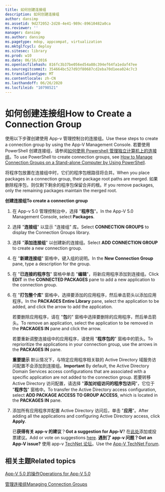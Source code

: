 ```yaml
---
title: 如何创建连接组
description: 如何创建连接组
author: dansimp
ms.assetid: 9d272052-2d28-4e41-989c-89610482a0ca
ms.reviewer: ''
manager: dansimp
ms.author: dansimp
ms.pagetype: mdop, appcompat, virtualization
ms.mktglfcycl: deploy
ms.sitesec: library
ms.prod: w10
ms.date: 06/16/2016
ms.openlocfilehash: 816fc3b37be056ed54a88c394ef64fa1edaf47ee
ms.sourcegitcommit: 354664bc527d93f80687cd2eba70d1eea024c7c3
ms.translationtype: MT
ms.contentlocale: zh-CN
ms.lasthandoff: 06/26/2020
ms.locfileid: "10798521"
---
```

# <span data-ttu-id="8ef16-103">如何创建连接组</span><span class="sxs-lookup"><span data-stu-id="8ef16-103">How to Create a Connection Group</span></span>


<span data-ttu-id="8ef16-104">使用以下步骤创建使用 App-v 管理控制台的连接组。</span><span class="sxs-lookup"><span data-stu-id="8ef16-104">Use these steps to create a connection group by using the App-V Management Console.</span></span> <span data-ttu-id="8ef16-105">若要使用 PowerShell 创建连接组，请参阅[如何使用 Powershell 管理独立计算机上的连接组](how-to-manage-connection-groups-on-a-stand-alone-computer-by-using-powershell.md)。</span><span class="sxs-lookup"><span data-stu-id="8ef16-105">To use PowerShell to create connection groups, see [How to Manage Connection Groups on a Stand-alone Computer by Using PowerShell](how-to-manage-connection-groups-on-a-stand-alone-computer-by-using-powershell.md).</span></span>

<span data-ttu-id="8ef16-106">将程序包放置在连接组中时，它们的程序包根路径将合并。</span><span class="sxs-lookup"><span data-stu-id="8ef16-106">When you place packages in a connection group, their package root paths are merged.</span></span> <span data-ttu-id="8ef16-107">如果删除程序包，则仅剩下剩余的程序包保留合并的根。</span><span class="sxs-lookup"><span data-stu-id="8ef16-107">If you remove packages, only the remaining packages maintain the merged root.</span></span>

**<span data-ttu-id="8ef16-108">创建连接组</span><span class="sxs-lookup"><span data-stu-id="8ef16-108">To create a connection group</span></span>**

1.  <span data-ttu-id="8ef16-109">在 App-v 5.0 管理控制台中，选择 "**程序包**"。</span><span class="sxs-lookup"><span data-stu-id="8ef16-109">In the App-V 5.0 Management Console, select **Packages**.</span></span>

2.  <span data-ttu-id="8ef16-110">选择 "**连接组**" 以显示 "连接组" 库。</span><span class="sxs-lookup"><span data-stu-id="8ef16-110">Select **CONNECTION GROUPS** to display the Connection Groups library.</span></span>

3.  <span data-ttu-id="8ef16-111">选择 "**添加连接组**" 以创建新的连接组。</span><span class="sxs-lookup"><span data-stu-id="8ef16-111">Select **ADD CONNECTION GROUP** to create a new connection group.</span></span>

4.  <span data-ttu-id="8ef16-112">在 "**新建连接组**" 窗格中，键入组的说明。</span><span class="sxs-lookup"><span data-stu-id="8ef16-112">In the **New Connection Group** pane, type a description for the group.</span></span>

5.  <span data-ttu-id="8ef16-113">在 "**已连接的程序包**" 窗格中单击 "**编辑**"，将新应用程序添加到连接组。</span><span class="sxs-lookup"><span data-stu-id="8ef16-113">Click **EDIT** in the **CONNECTED PACKAGES** pane to add a new application to the connection group.</span></span>

6.  <span data-ttu-id="8ef16-114">在 "**打包整个库**" 窗格中，选择要添加的应用程序，然后单击箭头以添加应用程序。</span><span class="sxs-lookup"><span data-stu-id="8ef16-114">In the **PACKAGES Entire Library** pane, select the application to be added, and click the arrow to add the application.</span></span>

    <span data-ttu-id="8ef16-115">若要删除应用程序，请在 "**包**的" 窗格中选择要删除的应用程序，然后单击箭头。</span><span class="sxs-lookup"><span data-stu-id="8ef16-115">To remove an application, select the application to be removed in the **PACKAGES IN** pane and click the arrow.</span></span>

    <span data-ttu-id="8ef16-116">若要重新调整连接组中的应用程序，请使用 "**程序包的**" 窗格中的箭头。</span><span class="sxs-lookup"><span data-stu-id="8ef16-116">To reprioritize the applications in your connection group, use the arrows in the **PACKAGES IN** pane.</span></span>

    <span data-ttu-id="8ef16-117">**重要提示** 默认情况下，与特定应用程序相关联的 Active Directory 域服务访问配置不会添加到连接组。</span><span class="sxs-lookup"><span data-stu-id="8ef16-117">**Important** By default, the Active Directory Domain Services access configurations that are associated with a specific application are not added to the connection group.</span></span> <span data-ttu-id="8ef16-118">若要转移 Active Directory 访问配置，请选择 "**添加对组访问的程序包访问**"，它位于 "**程序包**" 窗格中。</span><span class="sxs-lookup"><span data-stu-id="8ef16-118">To transfer the Active Directory access configuration, select **ADD PACKAGE ACCESS TO GROUP ACCESS**, which is located in the **PACKAGES IN** pane.</span></span>

     

7.  <span data-ttu-id="8ef16-119">添加所有应用程序并配置 Active Directory 访问后，单击 "**应用**"。</span><span class="sxs-lookup"><span data-stu-id="8ef16-119">After adding all the applications and configuring Active Directory access, click **Apply**.</span></span>

    <span data-ttu-id="8ef16-120">已**获得有关 app-v 的建议**？</span><span class="sxs-lookup"><span data-stu-id="8ef16-120">**Got a suggestion for App-V**?</span></span> <span data-ttu-id="8ef16-121">在[此处](http://appv.uservoice.com/forums/280448-microsoft-application-virtualization)添加或投票建议。</span><span class="sxs-lookup"><span data-stu-id="8ef16-121">Add or vote on suggestions [here](http://appv.uservoice.com/forums/280448-microsoft-application-virtualization).</span></span> **<span data-ttu-id="8ef16-122">遇到了 app-v 问题？</span><span class="sxs-lookup"><span data-stu-id="8ef16-122">Got an App-V issue?</span></span>** <span data-ttu-id="8ef16-123">使用 app-v [TechNet 论坛](https://social.technet.microsoft.com/Forums/home?forum=mdopappv)。</span><span class="sxs-lookup"><span data-stu-id="8ef16-123">Use the [App-V TechNet Forum](https://social.technet.microsoft.com/Forums/home?forum=mdopappv).</span></span>

## <span data-ttu-id="8ef16-124">相关主题</span><span class="sxs-lookup"><span data-stu-id="8ef16-124">Related topics</span></span>


[<span data-ttu-id="8ef16-125">App-V 5.0 的操作</span><span class="sxs-lookup"><span data-stu-id="8ef16-125">Operations for App-V 5.0</span></span>](operations-for-app-v-50.md)

[<span data-ttu-id="8ef16-126">管理连接组</span><span class="sxs-lookup"><span data-stu-id="8ef16-126">Managing Connection Groups</span></span>](managing-connection-groups.md)

 

 





